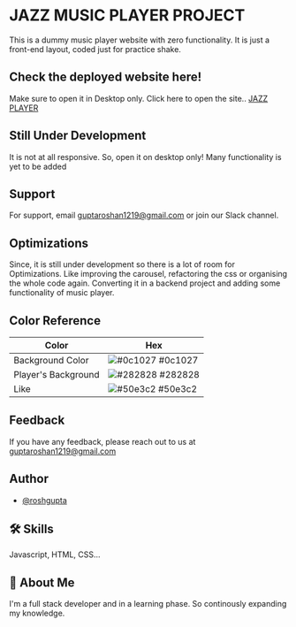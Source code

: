 # JAZZ MUSIC PLAYER PROJECT

This is a dummy music player website with zero functionality. It is just a front-end layout, coded just for practice shake.

## Check the deployed website here!

Make sure to open it in Desktop only. Click here to open the site.. [JAZZ PLAYER](https://roshgupta.github.io/Project-Music-Player/)

## Still Under Development

It is not at all responsive. So, open it on desktop only!
Many functionality is yet to be added

## Support

For support, email guptaroshan1219@gmail.com or join our Slack channel.

## Optimizations

Since, it is still under development so there is a lot of room for Optimizations. Like improving the carousel, refactoring the css or organising the whole code again.
Converting it in a backend project and adding some functionality of music player.

## Color Reference

| Color               | Hex                                                              |
| ------------------- | ---------------------------------------------------------------- |
| Background Color    | ![#0c1027](https://via.placeholder.com/10/0a192f?text=+) #0c1027 |
| Player's Background | ![#282828](https://via.placeholder.com/10/f8f8f8?text=+) #282828 |
| Like                | ![#50e3c2](https://via.placeholder.com/10/00b48a?text=+) #50e3c2 |

## Feedback

If you have any feedback, please reach out to us at guptaroshan1219@gmail.com

## Author

- [@roshgupta](https://github.com/roshgupta)

## 🛠 Skills

Javascript, HTML, CSS...

## 🚀 About Me

I'm a full stack developer and in a learning phase. So continously expanding my knowledge.
